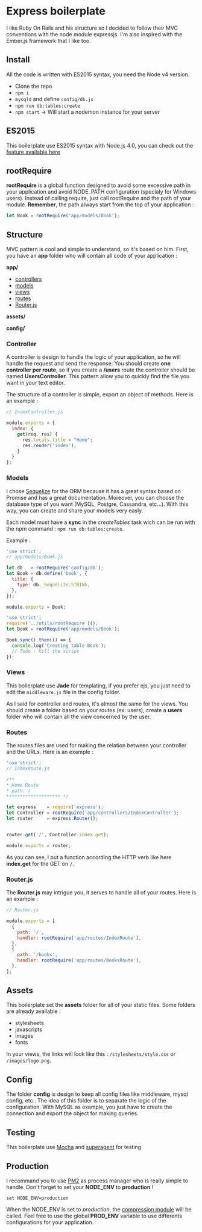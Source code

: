 Express boilerplate
================

I like Ruby On Rails and his structure so I decided to follow their MVC conventions with the node module expressjs. I'm also inspired
with the Ember.js framework that I like too.


## Install

All the code is written with ES2015 syntax, you need the Node v4 version.


- Clone the repo
- `npm i`
- `mysqld` and define `config/db.js`
- `npm run db:tables:create`
- `npm start` -> Will start a nodemon instance for your server

## ES2015

This boilerplate use ES2015 syntax with Node.js 4.0, you can check out the [feature available here](https://nodejs.org/en/docs/es6/)

## rootRequire

**rootRequire** is a global function designed to avoid some excessive path in your application and avoid NODE_PATH configuration (specialy for Windows users).
Instead of calling require, just call rootRequire and the path of your module. **Remember**, the path always start from the top of your application :

```js
let Book = rootRequire('app/models/Book');
```

## Structure

MVC pattern is cool and simple to understand, so it's based on him.
First, you have an **app** folder who will contain all code of your application :

**app/**
- [controllers](#controller)
- [models](#models)
- [views](#views)
- [routes](#routes)
- <a href="#routerjs">Router.js</a>

**assets/**

**config/**
### Controller

A controller is design to handle the logic of your application, so he will handle the request and send the response. You should create **one controller per route**, so if you create a **/users** route the controller should be named **UsersController**. This pattern allow you to quickly find the file you want in your text editor.

The structure of a controller is simple, export an object of methods. Here is an example :
```js
// IndexController.js

module.exports = {
  index: {
    get(req, res) {
      res.locals.title = "Home";
      res.render('index');
    }
  }
};
```

### Models

I chose [Sequelize](http://docs.sequelizejs.com/en/latest/) for the ORM because it has a great syntax based on Promise and has a great documentation.
Moreover, you can choose the database type of you want (MySQL, Postgre, Cassandra, etc...).
With this way, you can create and share your models very easly.

Each model must have a **sync** in the *createTables* task wich can be run with the npm command : `npm run db:tables:create`.

Example :
```js
'use strict';
// app/models/Book.js

let db   = rootRequire('config/db');
let Book = db.define('book', {
  title: {
    type: db._Sequelize.STRING,
  },
});

module.exports = Book;
```

```js
'use strict';
require('../utils/rootRequire')();
let Book = rootRequire('app/models/Book');

Book.sync().then(() => {
  console.log('Creating table Book');
  // Todo : Kill the script
});

```

### Views

This boilerplate use **Jade** for templating, if you prefer ejs, you just need to edit the `middleware.js` file in the config folder.

As I said for controller and routes, it's almost the same for the views. You should create a folder based on your routes (ex: users), create a
**users** folder who will contain all the view concerned by the user.

### Routes

The routes files are used for making the relation between your controller and the URLs. Here is an example :
```js
'use strict';
// IndexRoute.js

/**
* Home Route
* path: /
******************** */

let express    = require('express');
let Controller = rootRequire('app/controllers/IndexController');
let router     = express.Router();


router.get('/', Controller.index.get);

module.exports = router;
```

As you can see, I put a function according the HTTP verb like here **index.get** for the GET on `/`.

### Router.js

The **Router.js** may intrigue you, it serves to handle all of your routes. Here is an example :
```js
// Router.js

module.exports = [
  {
    path: '/',
    handler: rootRequire('app/routes/IndexRoute'),
  },
  {
    path: '/books',
    handler: rootRequire('app/routes/BooksRoute'),
  },
];

```

## Assets

This boilerplate set the **assets** folder for all of your static files. Some folders are already available :

- stylesheets
- javascripts
- images
- fonts

In your views, the links will look like this : `/stylesheets/style.css` or `/images/logo.png`.

## Config

The folder **config** is design to keep all config files like middleware, mysql config, etc..
The idea of this folder is to separate the logic of the configuration. With MySQL as example, you just have to create the connection and export the object for making queries.

## Testing

This boilerplate use [Mocha](https://mochajs.org) and [superagent](https://github.com/visionmedia/superagent) for testing

## Production

I recommand you to use [PM2](https://github.com/Unitech/pm2) as process manager who is really simple to handle.
Don't forget to set your **NODE_ENV** to **production** !

```
set NODE_ENV=production
```

When the NODE_ENV is set to *production*, the [compression module](https://github.com/expressjs/compression) will be called.
Feel free to use the global **PROD_ENV** variable to use differents configurations for your application.
